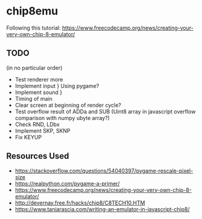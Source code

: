 # chip8emu

Following this tutorial: https://www.freecodecamp.org/news/creating-your-very-own-chip-8-emulator/

## TODO
(in no particular order)
- Test renderer more
- Implement input   } Using pygame?
- Implement sound   }
- Timing of main
- Clear screen at beginning of render cycle?
- Test overflow result of ADDa and SUB (Uint8 array in javascript overflow comparison with numpy ubyte array?)
- Check RND, LDbx
- Implement SKP, SKNP
- Fix KEYUP

## Resources Used
- https://stackoverflow.com/questions/54040397/pygame-rescale-pixel-size
- https://realpython.com/pygame-a-primer/
- https://www.freecodecamp.org/news/creating-your-very-own-chip-8-emulator/
- http://devernay.free.fr/hacks/chip8/C8TECH10.HTM
- https://www.taniarascia.com/writing-an-emulator-in-javascript-chip8/

